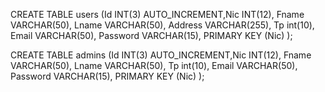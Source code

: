 CREATE TABLE users (Id INT(3) AUTO_INCREMENT,Nic INT(12), Fname VARCHAR(50), Lname VARCHAR(50), Address VARCHAR(255), Tp int(10), Email VARCHAR(50), Password VARCHAR(15), PRIMARY KEY (Nic) );

CREATE TABLE admins (Id INT(3) AUTO_INCREMENT,Nic INT(12), Fname VARCHAR(50), Lname VARCHAR(50), Tp int(10), Email VARCHAR(50), Password VARCHAR(15), PRIMARY KEY (Nic) );
